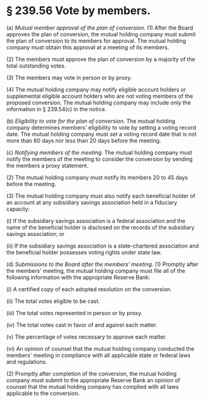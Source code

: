 # § 239.56   Vote by members.

(a) *Mutual member approval of the plan of conversion.* (1) After the Board approves the plan of conversion, the mutual holding company must submit the plan of conversion to its members for approval. The mutual holding company must obtain this approval at a meeting of its members.


(2) The members must approve the plan of conversion by a majority of the total outstanding votes.


(3) The members may vote in person or by proxy.


(4) The mutual holding company may notify eligible account holders or supplemental eligible account holders who are not voting members of the proposed conversion. The mutual holding company may include only the information in § 239.54(c) in the notice.


(b) *Eligibility to vote for the plan of conversion.* The mutual holding company determines members' eligibility to vote by setting a voting record date. The mutual holding company must set a voting record date that is not more than 60 days nor less than 20 days before the meeting.


(c) *Notifying members of the meeting.* The mutual holding company must notify the members of the meeting to consider the conversion by sending the members a proxy statement.


(2) The mutual holding company must notify its members 20 to 45 days before the meeting.


(3) The mutual holding company must also notify each beneficial holder of an account at any subsidiary savings association held in a fiduciary capacity:


(i) If the subsidiary savings association is a federal association and the name of the beneficial holder is disclosed on the records of the subsidiary savings association; or


(ii) If the subsidiary savings association is a state-chartered association and the beneficial holder possesses voting rights under state law.


(d) *Submissions to the Board after the members' meeting.* (1) Promptly after the members' meeting, the mutual holding company must file all of the following information with the appropriate Reserve Bank:


(i) A certified copy of each adopted resolution on the conversion.


(ii) The total votes eligible to be cast.


(iii) The total votes represented in person or by proxy.


(iv) The total votes cast in favor of and against each matter.


(v) The percentage of votes necessary to approve each matter.


(vi) An opinion of counsel that the mutual holding company conducted the members' meeting in compliance with all applicable state or federal laws and regulations.


(2) Promptly after completion of the conversion, the mutual holding company must submit to the appropriate Reserve Bank an opinion of counsel that the mutual holding company has complied with all laws applicable to the conversion.




